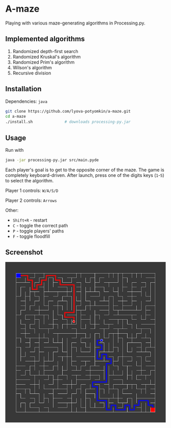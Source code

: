 # A-maze

Playing with various maze-generating algorithms in Processing.py.

## Implemented algorithms

1. Randomized depth-first search 
2. Randomized Kruskal's algorithm
3. Randomized Prim's algorithm
4. Wilson's algorithm
5. Recursive division

## Installation

Dependencies: `java`

```bash
git clone https://github.com/lyova-potyomkin/a-maze.git
cd a-maze
./install.sh              # downloads processing-py.jar
```

## Usage

Run with

```bash
java -jar processing-py.jar src/main.pyde
```

Each player's goal is to get to the opposite corner of the maze. The game is completely keyboard-driven. After launch, press one of the digits keys (`1`-`5`) to select the algorithm.

Player 1 controls: `W/A/S/D`

Player 2 controls: `Arrows`

Other:
- `Shift+R` - restart
- `C` - toggle the correct path
- `P` - toggle players' paths
- `F` - toggle floodfill

## Screenshot

![A-maze](./maze.png)
